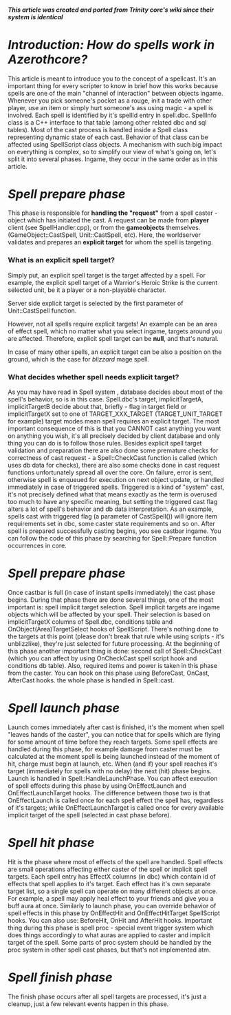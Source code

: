 ##### This article was created and ported from Trinity core's wiki since their system is identical
# *Introduction: How do spells work in Azerothcore?*
This article is meant to introduce you to the concept of a spellcast. It's an important thing for every scripter to know in brief how this works because spells are one of the main  "channel of interaction" between objects ingame. Whenever you pick someone's pocket as a rouge, init a trade with other player, use an item or simply hurt someone's ass using magic - a spell is involved. Each spell is identified by it's spellId entry in spell.dbc. SpellInfo class is a C++ interface to that table (among other related dbc and sql tables). Most of the cast process is handled inside a Spell class representing dynamic state of each cast. Behavior of that class can be affected using SpellScript class objects. A mechanism with such big impact on everything is complex, so to simplify our view of what's going on, let's split it into several phases. Ingame, they occur in the same order as in this article.

# *Spell prepare phase*
This phase is responsible for **handling the "request"** from a spell caster - object which has initiated the cast. A request can be made from **player** client (see SpellHandler.cpp), or from the **gameobjects** themselves. (GameObject::CastSpell, Unit::CastSpell, etc). Here, the worldserver validates and prepares an **explicit target** for whom the spell is targeting. 

### **What is an explicit spell target?** 
Simply put, an explicit spell target is the target affected by a spell. For example, the explicit spell target of a Warrior's Heroic Strike is the current selected unit, be it a player or a non-playable character. 

Server side explicit target is selected by the first parameter of Unit::CastSpell function. 

However, not all spells require explicit targets! An example can be an area of effect spell, which no matter what you select ingame, targets around you are affected. Therefore, explicit spell target can be **null**, and that's natural. 

In case of many other spells, an explicit target can be also a position on the ground, which is the case for *blizzard* mage spell. 

### **What decides whether spell needs explicit target?**
As you may have read in Spell system , database decides about most of the spell's behavior, so is in this case. Spell.dbc's target, implicitTargetA, implicitTargetB decide about that, briefly - flag in target field or implicitTargetX set to one of TARGET_XXX_TARGET (TARGET_UNIT_TARGET for example) target modes mean spell requires an explicit target. The most important consequence of this is that you CANNOT cast anything you want on anything you wish, it's all precisely decided by client database and only thing you can do is to follow those rules. Besides explicit spell target validation and preparation there are also done some premature checks for correctness of cast request - a Spell::CheckCast function is called (which uses db data for checks), there are also some checks done in cast request functions unfortunately spread all over the core. On failure, error is sent, otherwise spell is enqueued for execution on next object update, or handled immediately in case of triggered spells. Triggered is a kind of "system" cast, it's not precisely defined what that means exactly as the term is overused too much to have any specific meaning, but setting the triggered cast flag alters a lot of spell's behavior and db data interpretation. As an example, spells cast with triggered flag (a parameter of CastSpell()) will ignore item requirements set in dbc,  some caster state requirements and so on. After spell is prepared successfully casting begins, you see castbar ingame. You can follow the code of this phase by searching for Spell::Prepare function occurrences in core.

# *Spell prepare phase*
Once castbar is full (in case of instant spells immediately) the cast phase begins. During that phase there are done several things, one of the most important is: spell implicit target selection. Spell implicit targets are ingame objects which will be affected by your spell. Their selection is based on implicitTargetX columns of Spell.dbc, conditions table and OnObject(Area)TargetSelect hooks of SpellScript. There's nothing done to the targets at this point (please don't break that rule while using scripts - it's unblizzlike), they're just selected for future processing. At the beginning of this phase another important thing is done: second call of Spell::CheckCast (which you can affect by using OnCheckCast spell script hook and conditions db table). Also, required items and power is taken in this phase from the caster. You can hook on this phase using BeforeCast, OnCast, AfterCast hooks. the whole phase is handled in Spell::cast.

# *Spell launch phase*
Launch comes immediately after cast is finished, it's the moment when spell "leaves hands of the caster", you can notice that for spells which are flying for some amount of time before they reach targets. Some spell effects are handled during this phase, for example damage from caster must be calculated at the moment spell is being launched instead of the moment of hit, charge must begin at launch, etc. When (and if) your spell reaches it's target (immediately for spells with no delay) the next (hit) phase begins. Launch is handled in Spell::HandleLaunchPhase. You can affect execution of spell effects during this phase by using OnEffectLaunch and OnEffectLaunchTarget hooks. The difference between those two is that OnEffectLaunch is called once for each spell effect the spell has, regardless of it's targets; while OnEffectLaunchTarget is called once for every available implicit target of the spell (selected in cast phase before). 

# *Spell hit phase*
Hit is the phase where most of effects of the spell are handled. Spell effects are small operations affecting either caster of the spell or implicit spell targets. Each spell entry has EffectX columns (in dbc) which contain id of effects that spell applies to it's target. Each effect has it's own separate target list, so a single spell can operate on many different objects at once. For example, a spell may apply heal effect to your friends and give you a buff aura at once. Similarly to launch phase, you can override behavior of spell effects in this phase by OnEffectHit and OnEffectHitTarget SpellScript hooks. You can also use: BeforeHit, OnHit and AfterHit hooks. Important thing during this phase is spell proc - special event trigger system which does things accordingly to what auras are applied to caster and implicit target of the spell. Some parts of proc system should be handled by the proc system in other spell cast phases, but that's not implemented atm.

# *Spell finish phase*
The finish phase occurs after all spell targets are processed, it's just a cleanup, just a few relevant events happen in this phase.

